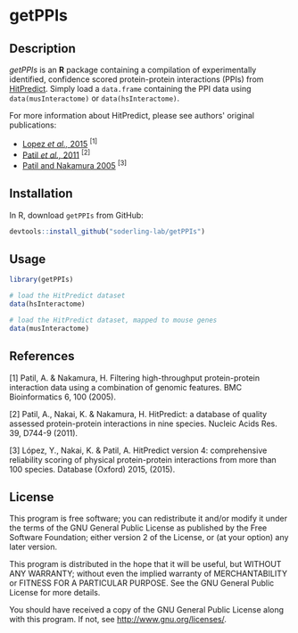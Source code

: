 # getPPIs

## Description
_getPPIs_ is an __R__ package containing a compilation of experimentally identified,
confidence scored protein-protein interactions (PPIs) from
[HitPredict](http://hintdb.hgc.jp/htp/).  Simply load a `data.frame` containing the PPI data using
`data(musInteractome)` or `data(hsInteractome)`.

For more information about HitPredict, please see authors' original publications:
* [Lopez _et al.,_ 2015](https://www.ncbi.nlm.nih.gov/pmc/articles/PMC4691340/) <sup>[1]<sup>
* [Patil _et al.,_ 2011](https://www.ncbi.nlm.nih.gov/pubmed/20947562) <sup>[2]<sup>
* [Patil and Nakamura 2005](https://www.ncbi.nlm.nih.gov/pubmed/15833142) <sup>[3]<sup>

## Installation
In R, download `getPPIs` from GitHub:

```R
devtools::install_github("soderling-lab/getPPIs")
```

## Usage

```R
library(getPPIs)

# load the HitPredict dataset
data(hsInteractome)

# load the HitPredict dataset, mapped to mouse genes
data(musInteractome)


```


## References

[1] Patil, A. & Nakamura, H. Filtering high-throughput protein-protein interaction data using a combination of genomic features. BMC Bioinformatics 6, 100 (2005).

[2] Patil, A., Nakai, K. & Nakamura, H. HitPredict: a database of quality assessed protein-protein interactions in nine species. Nucleic Acids Res. 39, D744-9 (2011).

[3] López, Y., Nakai, K. & Patil, A. HitPredict version 4: comprehensive reliability scoring of physical protein-protein interactions from more than 100 species. Database (Oxford) 2015, (2015).


## License
This program is free software; you can redistribute it and/or modify it under
the terms of the GNU General Public License as published by the Free Software
Foundation; either version 2 of the License, or (at your option) any later version.

This program is distributed in the hope that it will be useful, but WITHOUT ANY WARRANTY;
without even the implied warranty of MERCHANTABILITY or FITNESS FOR A PARTICULAR PURPOSE.
See the GNU General Public License for more details.

You should have received a copy of the GNU General Public License along with this program.
If not, see http://www.gnu.org/licenses/.
